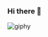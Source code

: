 ### Hi there 👋

![giphy](https://github.com/elielrpg/elielrpg/assets/98996708/e8428eec-732c-4184-8c58-cd30410fc0d3)


<!--
**elielrpg/elielrpg** is a ✨ _special_ ✨ repository because its `README.md` (this file) appears on your GitHub profile.

Here are some ideas to get you started:

- 🔭 I’m currently working on ...
- 🌱 I’m currently learning ...
- 👯 I’m looking to collaborate on ...
- 🤔 I’m looking for help with ...
- 💬 Ask me about ...
- 📫 How to reach me: ...
- 😄 Pronouns: ...
- ⚡ Fun fact: ...
-->
